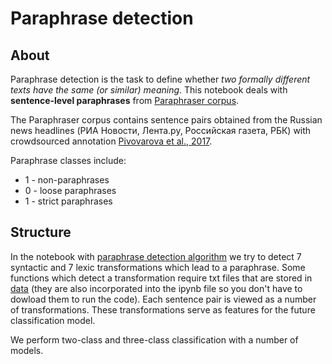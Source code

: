 # Paraphrase detection
## About
Paraphrase detection is the task to define whether *two formally different texts have the same (or similar) meaning*.
This notebook deals with **sentence-level paraphrases** from [Paraphraser corpus](http://paraphraser.ru/download/). 

The Paraphraser corpus contains sentence pairs obtained from the Russian news headlines (РИА Новости, Лента.ру, Российская газета, РБК) with crowdsourced annotation [Pivovarova et al., 2017](https://helda.helsinki.fi/bitstream/handle/10138/232301/AINL2017_paper_24.pdf?sequence=1). 

Paraphrase classes include:
* 1 - non-paraphrases
* 0 - loose paraphrases
* 1 - strict paraphrases

## Structure
In the notebook with [paraphrase detection algorithm](https://github.com/annatrn0/paraphrase_detection/blob/main/Paraphrase_detection.ipynb) we try to detect 7 syntactic and 7 lexic transformations which lead to a paraphrase. Some functions which detect a transformation require txt files that are stored in [data](https://github.com/annatrn0/paraphrase_detection/tree/main/data) (they are also incorporated into the ipynb file so you don't have to dowload them to run the code). Each sentence pair is viewed as a number of transformations. These transformations serve as features for the future classification model.

We perform two-class and three-class classification with a number of models.
